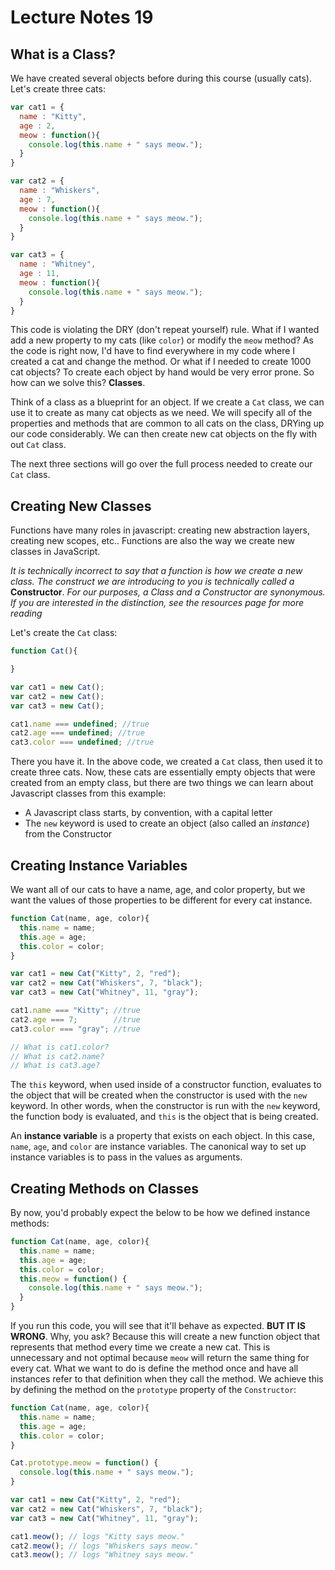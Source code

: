 # Lecture Notes 19

## What is a Class?

We have created several objects before during this course (usually cats). Let's create
three cats:

```javascript
var cat1 = {
  name : "Kitty",
  age : 2,
  meow : function(){
    console.log(this.name + " says meow.");
  }
}

var cat2 = {
  name : "Whiskers",
  age : 7,
  meow : function(){
    console.log(this.name + " says meow.");
  }
}

var cat3 = {
  name : "Whitney",
  age : 11,
  meow : function(){
    console.log(this.name + " says meow.");
  }
}
```

This code is violating the DRY (don't repeat yourself) rule. What if I wanted add
a new property to my cats (like `color`) or modify the `meow` method? As the code is
right now, I'd have to find everywhere in my code where I created a cat and change
the method. Or what if I needed to create 1000 cat objects? To create each object
by hand would be very error prone. So how can we solve this? **Classes**.

Think of a class as a blueprint for an object. If we create a `Cat` class, we can use
it to create as many cat objects as we need. We will specify all of the properties
and methods that are common to all cats on the class, DRYing up our code considerably.
We can then create new cat objects on the fly with out `Cat` class.

The next three sections will go over the full process needed to create our `Cat`
class.

## Creating New Classes

Functions have many roles in javascript: creating new abstraction layers, creating
new scopes, etc.. Functions are also the way we create new classes in JavaScript.

*It is technically incorrect to say that a function is how we create a new class. The
construct we are introducing to you is technically called a* **Constructor**. *For our purposes,
a Class and a Constructor are synonymous. If you are interested in the distinction, see the resources page for more reading*

Let's create the `Cat` class:

```javascript
function Cat(){

}

var cat1 = new Cat();
var cat2 = new Cat();
var cat3 = new Cat();

cat1.name === undefined; //true
cat2.age === undefined; //true
cat3.color === undefined; //true
```

There you have it. In the above code, we created a `Cat` class, then used it to
create three cats. Now, these cats are essentially empty objects that were
created from an empty class, but there are two things we can learn about Javascript
classes from this example:

* A Javascript class starts, by convention, with a capital letter
* The `new` keyword is used to create an object (also called an *instance*) from the
Constructor


## Creating Instance Variables

We want all of our cats to have a name, age, and color property, but we want the
values of those properties to be different for every cat instance.

```javascript
function Cat(name, age, color){
  this.name = name;
  this.age = age;
  this.color = color;
}

var cat1 = new Cat("Kitty", 2, "red");
var cat2 = new Cat("Whiskers", 7, "black");
var cat3 = new Cat("Whitney", 11, "gray");

cat1.name === "Kitty"; //true
cat2.age === 7;        //true
cat3.color === "gray"; //true

// What is cat1.color?
// What is cat2.name?
// What is cat3.age?
```

The `this` keyword, when used inside of a constructor function, evaluates to the object
that will be created when the constructor is used with the `new` keyword. In other
words, when the constructor is run with the `new` keyword, the function body is evaluated, and `this` is the object that is being created.

An **instance variable** is a property that exists on each object. In this case, `name`,
`age`, and `color` are instance variables. The canonical way to set up instance
variables is to pass in the values as arguments.

## Creating Methods on Classes

By now, you'd probably expect the below to be how we defined instance methods:

```javascript
function Cat(name, age, color){
  this.name = name;
  this.age = age;
  this.color = color;
  this.meow = function() {
    console.log(this.name + " says meow.");
  }
}
```

If you run this code, you will see that it'll behave as expected. **BUT IT IS WRONG**.
Why, you ask? Because this will create a new function object that represents that
method every time we create a new cat. This is unnecessary and not optimal because
`meow` will return the same thing for every cat. What we want to do is define the
method once and have all instances refer to that definition when they call the method.
We achieve this by defining the method on the `prototype` property of the `Constructor`:

```javascript
function Cat(name, age, color){
  this.name = name;
  this.age = age;
  this.color = color;
}

Cat.prototype.meow = function() {
  console.log(this.name + " says meow.");
}

var cat1 = new Cat("Kitty", 2, "red");
var cat2 = new Cat("Whiskers", 7, "black");
var cat3 = new Cat("Whitney", 11, "gray");

cat1.meow(); // logs "Kitty says meow."
cat2.meow(); // logs "Whiskers says meow."
cat3.meow(); // logs "Whitney says meow."
```
